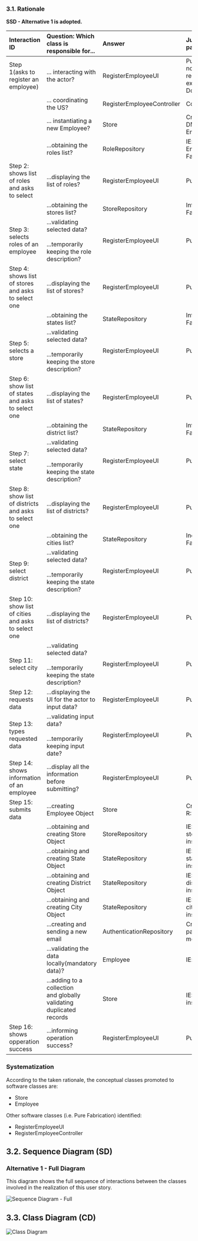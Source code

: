 ### 3.1. Rationale

**SSD - Alternative 1 is adopted.**

| Interaction ID                                        | Question: Which class is responsible for...                                         | Answer                     | Justification (with patterns)                                                                                 |
|:------------------------------------------------------|:------------------------------------------------------------------------------------|:---------------------------|:--------------------------------------------------------------------------------------------------------------|
| Step 1(asks to register an employee)                  | ... interacting with the actor?                                                     | RegisterEmployeeUI         | Pure Fabrication: there is no reason to assign this responsibility to any existing class in the Domain Model. |
|                                                       | ... coordinating the US?                                                            | RegisterEmployeeController | Controller                                                                                                    |
|                                                       | ... instantiating a new Employee?                                                   | Store                      | Creator (Rule 1): in the DM Store has a Employee.                                                             |
|                                                       | ...obtaining the roles list?                                                        | RoleRepository             | IE: knows/has its own Employees,Pure Fabrication                                                              |
| Step 2: shows list of roles and asks to select        | ...displaying the list of roles?                                                    | RegisterEmployeeUI         | Pure Fabrication                                                                                              |
|                                                       | ...obtaining the stores list?                                                       | StoreRepository            | Information Expert,Pure Fabrication                                                                           |
| Step 3: selects  roles of an employee                 | ...validating selected data?<br/><br/>...temporarily keeping the role description?  | RegisterEmployeeUI         | Pure Fabrication                                                                                              |
| Step 4: shows list of stores and asks to select one   | ...displaying the list of stores?                                                   | RegisterEmployeeUI         | Pure Fabrication                                                                                              |
|                                                       | ...obtaining the states list?                                                       | StateRepository            | Information Expert,Pure Fabrication                                                                           |
| Step 5: selects a store                               | ...validating selected data?<br/><br/>...temporarily keeping the store description? | RegisterEmployeeUI         | Pure Fabrication                                                                                              |                                                                                                                          |                            |                                                                                                               |
| Step 6: show list of states and asks to select one    | ...displaying the list of states?                                                   | RegisterEmployeeUI         | Pure Fabrication                                                                                              |
|                                                       | ...obtaining the district list?                                                     | StateRepository            | Information Expert,Pure Fabrication                                                                           |
| Step 7: select state                                  | ...validating selected data?<br/><br/>...temporarily keeping the state description? | RegisterEmployeeUI         | Pure Fabrication                                                                                              |
| Step 8: show list of districts and asks to select one | ...displaying the list of districts?                                                | RegisterEmployeeUI         | Pure Fabrication                                                                                              |
|                                                       | ...obtaining the cities list?                                                       | StateRepository            | InormationExpert,Pure Fabrication                                                                             |
| Step 9: select district                               | ...validating selected data?<br/><br/>...temporarily keeping the state description? | RegisterEmployeeUI         | Pure Fabrication                                                                                              |
| Step 10: show list of cities and asks to select one   | ...displaying the list of districts?                                                | RegisterEmployeeUI         | Pure Fabrication                                                                                              |
| Step 11: select city                                  | ...validating selected data?<br/><br/>...temporarily keeping the state description? | RegisterEmployeeUI         | Pure Fabrication                                                                                              |
| Step 12: requests data                                | ...displaying the UI for the actor to input data?                                   | RegisterEmployeeUI         | Pure Fabrication                                                                                              |
| Step 13: types requested data                         | ...validating input data?<br/><br/>...temporarily keeping input date?               | RegisterEmployeeUI         | Pure Fabrication                                                                                              |
| Step 14: shows information of an employee             | ...display all the information before submitting?                                   | RegisterEmployeeUI         | Pure Fabrication                                                                                              |
| Step 15: submits data                                 | ...creating Employee Object                                                         | Store                      | Creator<br/>R: 1,2                                                                                            |
|                                                       | ...obtaining and creating Store Object                                              | StoreRepository            | IE:Kowns/has its own stores,Creator:Contains instances of store                                               |
|                                                       | ...obtaining and creating State Object                                              | StateRepository            | IE:Kowns/has its own states,Creator:Contains instances of states                                              |
|                                                       | ...obtaining and creating District Object                                           | StateRepository            | IE:Kowns/has its own districts,Creator:Contains instances of districts                                        |
|                                                       | ...obtaining and creating City Object                                               | StateRepository            | IE:Knows/has its own cities,Creator:Contains instances of cities                                              |
|                                                       | ...creating and sending a new email                                                 | AuthenticationRepository   | Creator:contains passwordGenerator method                                                                     |
|                                                       | ...validating the data locally(mandatory data)?                                     | Employee                   | IE:knows its own data                                                                                         |
|                                                       | ...adding to a collection<br/>and globally<br/>validating duplicated records        | Store                      | IE:Knows all Employees instances                                                                              |
| Step 16: shows opperation success                     | ...informing operation success?                                                     | RegisterEmployeeUI         | Pure Fabrication                                                                                              |

### Systematization ##

According to the taken rationale, the conceptual classes promoted to software classes are:

* Store
* Employee

Other software classes (i.e. Pure Fabrication) identified:

* RegisterEmployeeUI
* RegisterEmployeeController


## 3.2. Sequence Diagram (SD)

### Alternative 1 - Full Diagram

This diagram shows the full sequence of interactions between the classes involved in the realization of this user story.

![Sequence Diagram - Full](svg/us03-sequence-diagram-full.svg)

## 3.3. Class Diagram (CD)

![Class Diagram](svg/us03-class-diagram.svg)